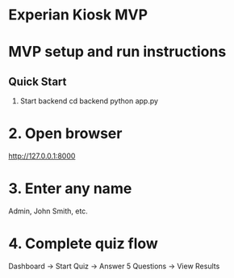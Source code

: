 # Experian Kiosk MVP 
# MVP setup and run instructions 
 
## Quick Start 
1. Start backend
cd backend
python app.py

# 2. Open browser
http://127.0.0.1:8000

# 3. Enter any name
Admin, John Smith, etc.

# 4. Complete quiz flow
Dashboard → Start Quiz → Answer 5 Questions → View Results
